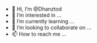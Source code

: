 - 👋 Hi, I’m @Dhanztod
- 👀 I’m interested in ...
- 🌱 I’m currently learning ...
- 💞️ I’m looking to collaborate on ...
- 📫 How to reach me ...

<!---
Dhanztod/Dhanztod is a ✨ special ✨ repository because its `README.md` (this file) appears on your GitHub profile.
You can click the Preview link to take a look at your changes.
--->
